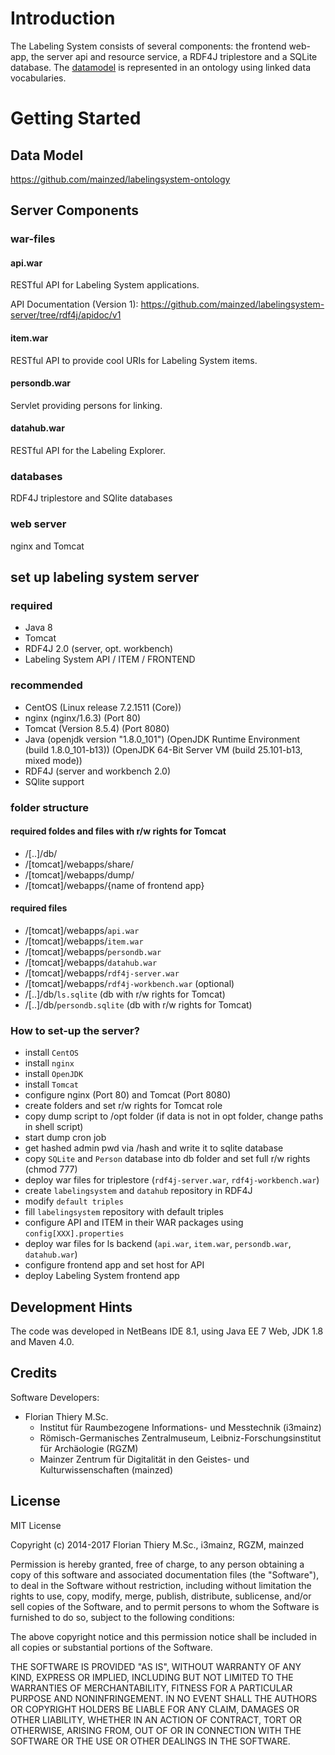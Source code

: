 # Introduction

The Labeling System consists of several components: the frontend web-app, the server api and resource service, a RDF4J triplestore and a SQLite database. The [datamodel](https://github.com/labelingsystem-ontology) is represented in an ontology using linked data vocabularies.

# Getting Started

## Data Model

https://github.com/mainzed/labelingsystem-ontology

## Server Components

### war-files

#### api.war

RESTful API for Labeling System applications.

API Documentation (Version 1): https://github.com/mainzed/labelingsystem-server/tree/rdf4j/apidoc/v1

#### item.war

RESTful API to provide cool URIs for Labeling System items.

#### persondb.war

Servlet providing persons for linking.

#### datahub.war

RESTful API for the Labeling Explorer.

### databases

RDF4J triplestore and SQlite databases

### web server

nginx and Tomcat

## set up labeling system server

### required

* Java 8
* Tomcat
* RDF4J 2.0 (server, opt. workbench)
* Labeling System API / ITEM / FRONTEND

### recommended

* CentOS (Linux release 7.2.1511 (Core))
* nginx (nginx/1.6.3) (Port 80)
* Tomcat (Version 8.5.4) (Port 8080)
* Java (openjdk version "1.8.0_101") (OpenJDK Runtime Environment (build 1.8.0_101-b13)) (OpenJDK 64-Bit Server VM (build 25.101-b13, mixed mode))
* RDF4J (server and workbench 2.0)
* SQlite support

### folder structure

#### required foldes and files with r/w rights for Tomcat

* /[..]/db/
* /[tomcat]/webapps/share/
* /[tomcat]/webapps/dump/
* /[tomcat]/webapps/{name of frontend app}

#### required files

* /[tomcat]/webapps/`api.war`
* /[tomcat]/webapps/`item.war`
* /[tomcat]/webapps/`persondb.war`
* /[tomcat]/webapps/`datahub.war`
* /[tomcat]/webapps/`rdf4j-server.war`
* /[tomcat]/webapps/`rdf4j-workbench.war` (optional)
* /[..]/db/`ls.sqlite` (db with r/w rights for Tomcat)
* /[..]/db/`persondb.sqlite` (db with r/w rights for Tomcat)

### How to set-up the server?

* install `CentOS`
* install `nginx`
* install `OpenJDK`
* install `Tomcat`
* configure nginx (Port 80) and Tomcat (Port 8080)
* create folders and set r/w rights for Tomcat role
* copy dump script to /opt folder (if data is not in opt folder, change paths in shell script)
* start dump cron job
* get hashed admin pwd via /hash and write it to sqlite database
* copy `SQLite` and `Person` database into db folder and set full r/w rights (chmod 777)
* deploy war files for triplestore (`rdf4j-server.war`, `rdf4j-workbench.war`)
* create `labelingsystem` and `datahub` repository in RDF4J
* modify `default triples`
* fill `labelingsystem` repository with default triples
* configure API and ITEM in their WAR packages using `config[XXX].properties`
* deploy war files for ls backend (`api.war`, `item.war`, `persondb.war`, `datahub.war`)
* configure frontend app and set host for API
* deploy Labeling System frontend app

## Development Hints

The code was developed in NetBeans IDE 8.1, using Java EE 7 Web, JDK 1.8 and Maven 4.0.

## Credits

Software Developers:

* Florian Thiery M.Sc.
    * Institut für Raumbezogene Informations- und Messtechnik (i3mainz)
    * Römisch-Germanisches Zentralmuseum, Leibniz-Forschungsinstitut für Archäologie (RGZM)
    * Mainzer Zentrum für Digitalität in den Geistes- und Kulturwissenschaften (mainzed)

## License

MIT License

Copyright (c) 2014-2017 Florian Thiery M.Sc., i3mainz, RGZM, mainzed

Permission is hereby granted, free of charge, to any person obtaining a copy
of this software and associated documentation files (the "Software"), to deal
in the Software without restriction, including without limitation the rights
to use, copy, modify, merge, publish, distribute, sublicense, and/or sell
copies of the Software, and to permit persons to whom the Software is
furnished to do so, subject to the following conditions:

The above copyright notice and this permission notice shall be included in all
copies or substantial portions of the Software.

THE SOFTWARE IS PROVIDED "AS IS", WITHOUT WARRANTY OF ANY KIND, EXPRESS OR
IMPLIED, INCLUDING BUT NOT LIMITED TO THE WARRANTIES OF MERCHANTABILITY,
FITNESS FOR A PARTICULAR PURPOSE AND NONINFRINGEMENT. IN NO EVENT SHALL THE
AUTHORS OR COPYRIGHT HOLDERS BE LIABLE FOR ANY CLAIM, DAMAGES OR OTHER
LIABILITY, WHETHER IN AN ACTION OF CONTRACT, TORT OR OTHERWISE, ARISING FROM,
OUT OF OR IN CONNECTION WITH THE SOFTWARE OR THE USE OR OTHER DEALINGS IN THE
SOFTWARE.

